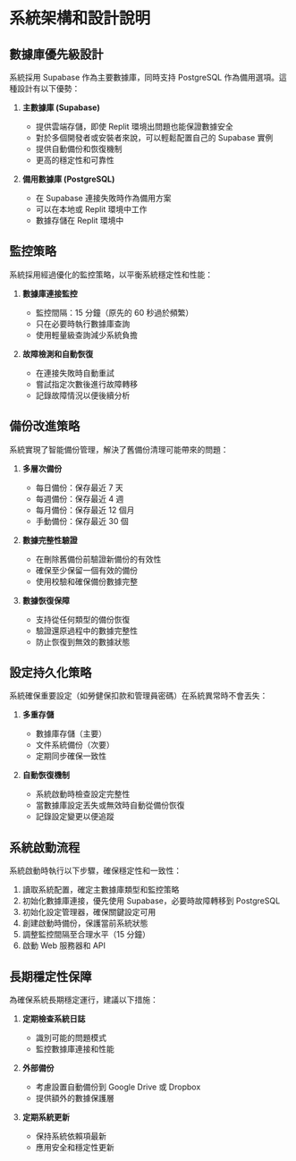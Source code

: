# 系統架構和設計說明

## 數據庫優先級設計

系統採用 Supabase 作為主要數據庫，同時支持 PostgreSQL 作為備用選項。這種設計有以下優勢：

1. **主數據庫 (Supabase)**
   - 提供雲端存儲，即使 Replit 環境出問題也能保證數據安全
   - 對於多個開發者或安裝者來說，可以輕鬆配置自己的 Supabase 實例
   - 提供自動備份和恢復機制
   - 更高的穩定性和可靠性

2. **備用數據庫 (PostgreSQL)**
   - 在 Supabase 連接失敗時作為備用方案
   - 可以在本地或 Replit 環境中工作
   - 數據存儲在 Replit 環境中

## 監控策略

系統採用經過優化的監控策略，以平衡系統穩定性和性能：

1. **數據庫連接監控**
   - 監控間隔：15 分鐘（原先的 60 秒過於頻繁）
   - 只在必要時執行數據庫查詢
   - 使用輕量級查詢減少系統負擔

2. **故障檢測和自動恢復**
   - 在連接失敗時自動重試
   - 嘗試指定次數後進行故障轉移
   - 記錄故障情況以便後續分析

## 備份改進策略

系統實現了智能備份管理，解決了舊備份清理可能帶來的問題：

1. **多層次備份**
   - 每日備份：保存最近 7 天
   - 每週備份：保存最近 4 週
   - 每月備份：保存最近 12 個月
   - 手動備份：保存最近 30 個

2. **數據完整性驗證**
   - 在刪除舊備份前驗證新備份的有效性
   - 確保至少保留一個有效的備份
   - 使用校驗和確保備份數據完整

3. **數據恢復保障**
   - 支持從任何類型的備份恢復
   - 驗證還原過程中的數據完整性
   - 防止恢復到無效的數據狀態

## 設定持久化策略

系統確保重要設定（如勞健保扣款和管理員密碼）在系統異常時不會丟失：

1. **多重存儲**
   - 數據庫存儲（主要）
   - 文件系統備份（次要）
   - 定期同步確保一致性

2. **自動恢復機制**
   - 系統啟動時檢查設定完整性
   - 當數據庫設定丟失或無效時自動從備份恢復
   - 記錄設定變更以便追蹤

## 系統啟動流程

系統啟動時執行以下步驟，確保穩定性和一致性：

1. 讀取系統配置，確定主數據庫類型和監控策略
2. 初始化數據庫連接，優先使用 Supabase，必要時故障轉移到 PostgreSQL
3. 初始化設定管理器，確保關鍵設定可用
4. 創建啟動時備份，保護當前系統狀態
5. 調整監控間隔至合理水平（15 分鐘）
6. 啟動 Web 服務器和 API

## 長期穩定性保障

為確保系統長期穩定運行，建議以下措施：

1. **定期檢查系統日誌**
   - 識別可能的問題模式
   - 監控數據庫連接和性能

2. **外部備份**
   - 考慮設置自動備份到 Google Drive 或 Dropbox
   - 提供額外的數據保護層

3. **定期系統更新**
   - 保持系統依賴項最新
   - 應用安全和穩定性更新